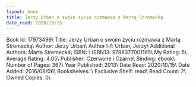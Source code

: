 ```yaml
---
layout: book
title: Jerzy Urban o swoim życiu rozmawia z Martą Stremecką
date_read: 2020/10/15
---
```


Book Id: 17973499\ 
Title: Jerzy Urban o swoim życiu rozmawia z Martą Stremecką\ 
Author: Jerzy Urban\ 
Author l-f: Urban, Jerzy\ 
Additional Authors: Marta Stremecka\ 
ISBN: \ 
ISBN13: 9788377001165\ 
My Rating: 5\ 
Average Rating: 4.05\ 
Publisher: Czerwone i Czarne\ 
Binding: ebook\ 
Number of Pages: 367\ 
Year Published: 2013\ 
Date Read: 2020/10/15\ 
Date Added: 2016/08/06\ 
Bookshelves: \ 
Exclusive Shelf: read\ 
Read Count: 2\ 
Owned Copies: 0\ 


